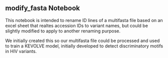 ## modify_fasta Notebook ##

This notebook is intended to rename ID lines of a multifasta file based on an excel sheet that realtes accession IDs to variant names, but could be slightly modified to apply to another renaming purpose. 

We initially created this so our multifasta file could be processed and used to train a KEVOLVE model, initially developed to detect discriminatory motifs in HIV variants.
